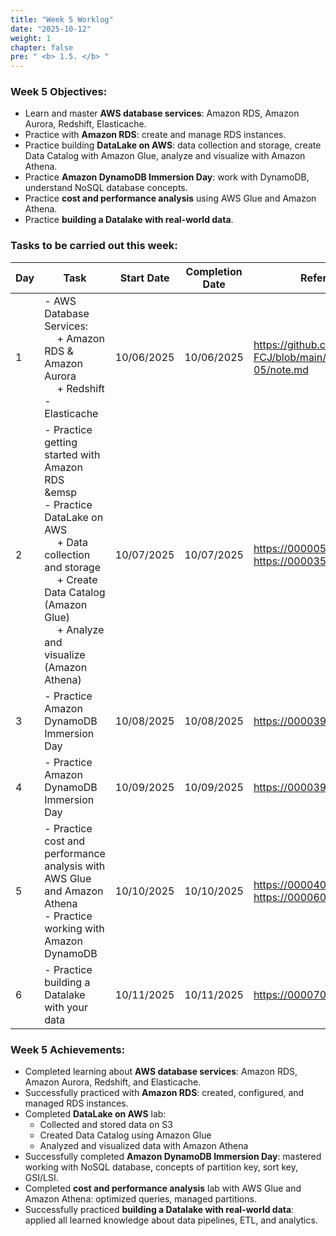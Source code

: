 ```yaml
---
title: "Week 5 Worklog"
date: "2025-10-12"
weight: 1
chapter: false
pre: " <b> 1.5. </b> "
---
```


### Week 5 Objectives:

- Learn and master **AWS database services**: Amazon RDS, Amazon Aurora, Redshift, Elasticache.
- Practice with **Amazon RDS**: create and manage RDS instances.
- Practice building **DataLake on AWS**: data collection and storage, create Data Catalog with Amazon Glue, analyze and visualize with Amazon Athena.
- Practice **Amazon DynamoDB Immersion Day**: work with DynamoDB, understand NoSQL database concepts.
- Practice **cost and performance analysis** using AWS Glue and Amazon Athena.
- Practice **building a Datalake with real-world data**.

### Tasks to be carried out this week:

| Day | Task | Start Date | Completion Date | Reference Material |
| --- | --- | --- | --- | --- |
| 1 | - AWS Database Services: <br>&emsp; + Amazon RDS & Amazon Aurora <br>&emsp; + Redshift - Elasticache | 10/06/2025 | 10/06/2025 | <https://github.com/tuanvu250/AWS-FCJ/blob/main/module/module-05/note.md> |
| 2 | - Practice getting started with Amazon RDS <br>&emsp <br> - Practice DataLake on AWS <br>&emsp; + Data collection and storage <br>&emsp; + Create Data Catalog (Amazon Glue)<br>&emsp; + Analyze and visualize (Amazon Athena) | 10/07/2025 | 10/07/2025 | <https://000005.awsstudygroup.com/vi/> <br> <https://000035.awsstudygroup.com/vi/> |
| 3 | - Practice Amazon DynamoDB Immersion Day | 10/08/2025 | 10/08/2025 | <https://000039.awsstudygroup.com/vi/> |
| 4 | - Practice Amazon DynamoDB Immersion Day | 10/09/2025 | 10/09/2025 | <https://000039.awsstudygroup.com/vi/> |
| 5 | - Practice cost and performance analysis with AWS Glue and Amazon Athena <br> - Practice working with Amazon DynamoDB | 10/10/2025 | 10/10/2025 | <https://000040.awsstudygroup.com/vi/> <br> <https://000060.awsstudygroup.com/vi/> |    
| 6 | - Practice building a Datalake with your data | 10/11/2025 | 10/11/2025 | <https://000070.awsstudygroup.com/vi/> |

### Week 5 Achievements:

- Completed learning about **AWS database services**: Amazon RDS, Amazon Aurora, Redshift, and Elasticache.
- Successfully practiced with **Amazon RDS**: created, configured, and managed RDS instances.
- Completed **DataLake on AWS** lab:
  - Collected and stored data on S3
  - Created Data Catalog using Amazon Glue
  - Analyzed and visualized data with Amazon Athena
- Successfully completed **Amazon DynamoDB Immersion Day**: mastered working with NoSQL database, concepts of partition key, sort key, GSI/LSI.
- Completed **cost and performance analysis** lab with AWS Glue and Amazon Athena: optimized queries, managed partitions.
- Successfully practiced **building a Datalake with real-world data**: applied all learned knowledge about data pipelines, ETL, and analytics.
